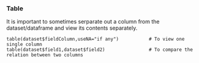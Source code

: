 ### Table 

It is important to sometimes serparate out a column from the dataset/dataframe and view its contents separately.

    table(dataset$fieldColumn,useNA="if any")           # To view one single column
    table(dataset$field1,dataset$field2)                # To compare the relation between two columns 
